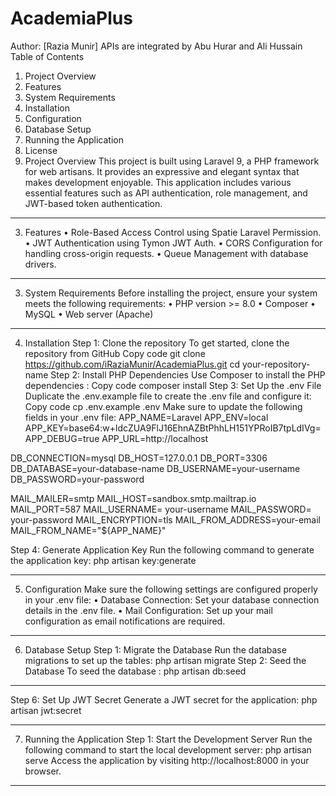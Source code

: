 # AcademiaPlus
 
Author: [Razia Munir]
APIs are integrated by Abu Hurar and Ali Hussain 
Table of Contents
1.	Project Overview
2.	Features
3.	System Requirements
4.	Installation
5.	Configuration
6.	Database Setup
7.	Running the Application
9.	License
1. Project Overview
This project is built using Laravel 9, a PHP framework for web artisans. It provides an expressive and elegant syntax that makes development enjoyable. This application includes various essential features such as API authentication, role management, and JWT-based token authentication.
________________________________________
3. Features
•	 Role-Based Access Control using Spatie Laravel Permission.
•	JWT Authentication using Tymon JWT Auth.
•	CORS Configuration for handling cross-origin requests.
•	Queue Management with database drivers.
________________________________________
3. System Requirements
Before installing the project, ensure your system meets the following requirements:
•	PHP version >= 8.0
•	Composer
•	MySQL
•	Web server (Apache)
________________________________________
4. Installation
Step 1: Clone the repository
To get started, clone the repository from GitHub
Copy code
git clone https://github.com/iRaziaMunir/AcademiaPlus.git
cd your-repository-name
Step 2: Install PHP Dependencies
Use Composer to install the PHP dependencies :
Copy code
composer install
Step 3: Set Up the .env File
Duplicate the .env.example file to create the .env file and configure it:
Copy code
cp .env.example .env
Make sure to update the following fields in your .env file:
APP_NAME=Laravel
APP_ENV=local
APP_KEY=base64:w+ldcZUA9FlJ16EhnAZBtPhhLH151YPRoIB7tpLdIVg=
APP_DEBUG=true
APP_URL=http://localhost

DB_CONNECTION=mysql
DB_HOST=127.0.0.1
DB_PORT=3306
DB_DATABASE=your-database-name
DB_USERNAME=your-username
DB_PASSWORD=your-password

MAIL_MAILER=smtp
MAIL_HOST=sandbox.smtp.mailtrap.io
MAIL_PORT=587
MAIL_USERNAME= your-username
MAIL_PASSWORD= your-password
MAIL_ENCRYPTION=tls
MAIL_FROM_ADDRESS=your-email
MAIL_FROM_NAME="${APP_NAME}"

Step 4: Generate Application Key
Run the following command to generate the application key:
php artisan key:generate
________________________________________
5. Configuration
Make sure the following settings are configured properly in your .env file:
•	Database Connection: Set your database connection details in the .env file.
•	Mail Configuration: Set up your mail configuration as email notifications are required.
________________________________________
6. Database Setup
Step 1: Migrate the Database
Run the database migrations to set up the tables:
php artisan migrate
Step 2: Seed the Database 
To seed the database :
php artisan db:seed
________________________________________
Step 6: Set Up JWT Secret
Generate a JWT secret for the application:
php artisan jwt:secret

________________________________________
7. Running the Application
Step 1: Start the Development Server
Run the following command to start the local development server:
php artisan serve
Access the application by visiting http://localhost:8000 in your browser.
________________________________________


